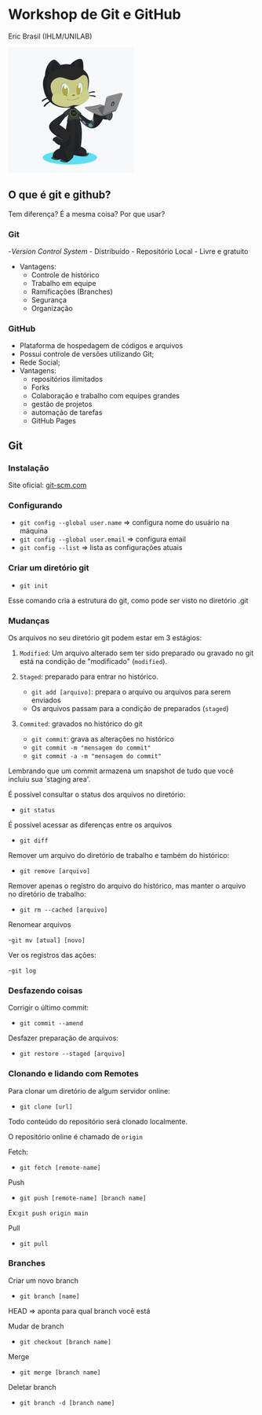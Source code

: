 # Workshop de Git e GitHub

Eric Brasil (IHLM/UNILAB)

<img src="img/octolab.png" alt="octolabhd" height="256">

## O que é git e github?

Tem diferença? É a mesma coisa? Por que usar?

### Git

-*Version Control System*
	- Distribuído
	- Repositório Local
	- Livre e gratuito
- Vantagens:
	- Controle de histórico
	- Trabalho em equipe
	- Ramificações (Branches)
	- Segurança
	- Organização

### GitHub

- Plataforma de hospedagem de códigos e arquivos
- Possui controle de versões utilizando Git;
- Rede Social;
- Vantagens:
	- repositórios ilimitados
	- Forks
	- Colaboração e trabalho com equipes grandes
	- gestão de projetos
	- automação de tarefas
	- GitHub Pages

## Git

### Instalação

Site oficial: [git-scm.com](http://git-scm.com/)

### Configurando

- `git config --global user.name` => configura nome do usuário na máquina
- `git config --global user.email` => configura email
- `git config --list` => lista as configurações atuais

### Criar um diretório git

- `git init`

Esse comando cria a estrutura do git, como pode ser visto no diretório .git

### Mudanças

Os arquivos no seu diretório git podem estar em 3 estágios:

1. `Modified`: Um arquivo alterado sem ter sido preparado ou gravado no git está na
condição de "modificado" (`modified`).

2. `Staged`: preparado para entrar no histórico.
	- `git add [arquivo]`: prepara o arquivo ou arquivos para serem enviados
	- Os arquivos passam para a condição de preparados (`staged`)
3. `Commited`: gravados no histórico do git
	- `git commit`: grava as alterações no histórico
	- `git commit -m "mensagem do commit"`
	- `git commit -a -m "mensagem do commit"`

Lembrando que um commit armazena um snapshot de tudo que você incluiu sua
'staging area'.

É possível consultar o status dos arquivos no diretório:

- `git status` 
	
É possível acessar as diferenças entre os arquivos

- `git diff`

Remover um arquivo do diretório de trabalho e também do histórico:

- `git remove [arquivo]`

Remover apenas o registro do arquivo do histórico, mas manter o arquivo
no diretório de trabalho:

- `git rm --cached [arquivo]`

Renomear arquivos

-`git mv [atual] [novo]`

Ver os registros das ações:

-`git log`

### Desfazendo coisas

Corrigir o último commit:

- `git commit --amend`

Desfazer preparação de arquivos:

- `git restore --staged [arquivo]`

### Clonando e lidando com Remotes

Para clonar um diretório de algum servidor online:

- `git clone [url]`

Todo conteúdo do repositório será clonado localmente. 

O repositório online é chamado de `origin`

Fetch:

- `git fetch [remote-name]`

Push

- `git push [remote-name] [branch name]`

Ex:`git push origin main`

Pull

- `git pull`

### Branches

Criar um novo branch

- `git branch [name]`

HEAD => aponta para qual branch você está

Mudar de branch

- `git checkout [branch name]`

Merge

- `git merge [branch name]`

Deletar branch

- `git branch -d [branch name]`


